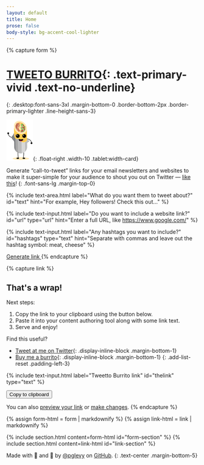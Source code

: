 ```yaml
---
layout: default
title: Home
prose: false
body-style: bg-accent-cool-lighter
---
```

{% capture form %}

# [TWEETO BURRITO](https://pglevy.github.io/tweetto-burrito/){: .text-primary-vivid .text-no-underline}
{: .desktop:font-sans-3xl .margin-bottom-0 .border-bottom-2px .border-primary-lighter .line-height-sans-3}

![Tweetto the Burrito](assets/img/tweetto.svg){: .float-right .width-10 .tablet:width-card}

Generate “call-to-tweet” links for your email newsletters and websites to make it super-simple for your audience to shout you out on Twitter — [like this](https://twitter.com/intent/tweet?text=Thanks%20%40pglevy%20for%20this%20cool%20%E2%80%9Ccall-to-tweet-action%E2%80%9D%20link%20generator.%20Check%20it%20out%20here%3A%20&url=https%3A%2F%2Fpglevy.github.io%2Ftweetto-burrito%2F&hashtags=)!
{: .font-sans-lg .margin-top-0}

{% include text-area.html 
label="What do you want them to tweet about?" 
id="text" 
hint="For example, Hey followers! Check this out…" %}

{% include text-input.html 
label="Do you want to include a website link?" 
id="url" 
type="url" 
hint="Enter a full URL, like https://www.google.com/" %}

{% include text-input.html 
label="Any hashtags you want to include?" 
id="hashtags" 
type="text" 
hint="Separate with commas and leave out the hashtag symbol: meat, cheese" %}

<a href="#thats-a-wrap" class="usa-button usa-button--big bg-primary-vivid hover:bg-secondary-vivid radius-pill" id="getlink">Generate link <i class="bi bi-link-45deg"></i></a>
{% endcapture %}

{% capture link %}
## That's a wrap!

Next steps:

1. Copy the link to your clipboard using the button below.
2. Paste it into your content authoring tool along with some link text.
3. Serve and enjoy!

Find this useful?

- <i class="bi bi-twitter text-primary-vivid"></i> [Tweet at me on Twitter](https://twitter.com/intent/tweet?text=Thanks%20%40pglevy%20for%20this%20cool%20%E2%80%9Ccall-to-tweet-action%E2%80%9D%20link%20generator.%20Check%20it%20out%20here%3A%20&url=https%3A%2F%2Fpglevy.github.io%2Ftweetto-burrito%2F&hashtags=){: .display-inline-block .margin-bottom-1} 
- <i class="bi bi-coin text-success"></i> [Buy me a burrito](https://www.buymeacoffee.com/pglevy){: .display-inline-block .margin-bottom-1}
{: .add-list-reset .padding-left-3}

{% include text-input.html 
label="Tweetto Burrito link" 
id="thelink" 
type="text" %}

<button type="button" class="usa-button usa-button--big bg-primary-vivid hover:bg-secondary-vivid radius-pill" id="clipboard" data-clipboard-target="#thelink">Copy to clipboard <i class="bi bi-clipboard"></i></button>

You can also <a id="preview" href="" target="_blank">preview your link</a> or <a href="#form-section" id="editlink">make changes</a>.
{% endcapture %}

<!-- Convert the Markdown content to HTML. -->
{% assign form-html = form | markdownify %}
{% assign link-html = link | markdownify %}

{% include section.html content=form-html id="form-section" %}
{% include section.html content=link-html id="link-section" %}

Made with 🥩 and 🧀 by [@pglevy](https://twitter.com/pglevy) on [GitHub](https://github.com/pglevy/tweetto-burrito).
{: .text-center .margin-bottom-5}